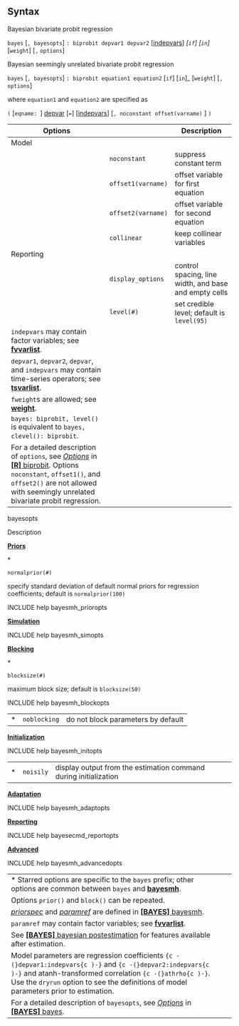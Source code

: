 ## Syntax

Bayesian bivariate probit regression

`bayes` \[`, bayesopts`\] `: biprobit depvar1 depvar2`
\[[indepvars](http://www.stata.com/help.cgi?indepvars)\]
_\[`if`\] \[`in`\]_ \[`weight`\] \[`,`
`options`\]

Bayesian seemingly unrelated bivariate probit regression

`bayes` \[`, bayesopts`\] `: biprobit equation1 equation2` <span
class="command">\[`if`\] \[`in`\]_ \[`weight`\] \[`, options`\]

where `equation1` and `equation2` are specified as

`(` \[`eqname: `\]
[depvar](http://www.stata.com/help.cgi?depvar)
\[`=`\]
\[[indepvars](http://www.stata.com/help.cgi?indepvars)\]
\[`, noconstant offset(varname)` \] `)`

| Options                                                                                                                                                                                                                                                                                                                                                                          |                    | Description                                           |
|----------------------------------------------------------------------------------------------------------------------------------------------------------------------------------------------------------------------------------------------------------------------------------------------------------------------------------------------------------------------------------|--------------------|-------------------------------------------------------|
| Model                                                                                                                                                                                                                                                                                                                                                                            |                    |                                                       |
|                                                                                                                                                                                                                                                                                                                                                                                  | `noconstant`       | suppress constant term                                |
|                                                                                                                                                                                                                                                                                                                                                                                  | `offset1(varname)` | offset variable for first equation                    |
|                                                                                                                                                                                                                                                                                                                                                                                  | `offset2(varname)` | offset variable for second equation                   |
|                                                                                                                                                                                                                                                                                                                                                                                  | `collinear`        | keep collinear variables                              |
| Reporting                                                                                                                                                                                                                                                                                                                                                                        |                    |                                                       |
|                                                                                                                                                                                                                                                                                                                                                                                  | `display_options`  | control spacing, line width, and base and empty cells |
|                                                                                                                                                                                                                                                                                                                                                                                  | `level(#)`         | set credible level; default is `level(95)`            |
| `indepvars` may contain factor variables; see [<strong>fvvarlist</strong>](http://www.stata.com/help.cgi?fvvarlist).                                                                                                                                                                                                                                  |                    |                                                       |
| `depvar1`, `depvar2`, `depvar`, and `indepvars` may contain time-series operators; see [<strong>tsvarlist</strong>](http://www.stata.com/help.cgi?tsvarlist).                                                                                                                                                                                         |                    |                                                       |
| `fweight`s are allowed; see [<strong>weight</strong>](http://www.stata.com/help.cgi?weight).                                                                                                                                                                                                                                                          |                    |                                                       |
| `bayes: biprobit, level()` is equivalent to `bayes, clevel(): biprobit`.                                                                                                                                                                                                                                                                                                 |                    |                                                       |
| For a detailed description of `options`, see [<var class="command">Options</var><strong></strong>](biprobit##options) in [<strong>[R]</strong> biprobit](http://www.stata.com/help.cgi?biprobit). Options `noconstant`, `offset1()`, and `offset2()` are not allowed with seemingly unrelated bivariate probit regression. |                    |                                                       |

bayesopts

Description

[<strong>Priors</strong>](bayes##priors_options)

\*

`normalprior(#)`

specify standard deviation of default normal priors for regression
coefficients; default is `normalprior(100)`

INCLUDE help bayesmh\_prioropts

[<strong>Simulation</strong>](bayes##simulation_options)

INCLUDE help bayesmh\_simopts

[<strong>Blocking</strong>](bayes##blocking_options)

\*

`blocksize(#)`

maximum block size; default is `blocksize(50)`

INCLUDE help bayesmh\_blockopts

|     |              |                                    |
|-----|--------------|------------------------------------|
| \*  | `noblocking` | do not block parameters by default |

[<strong>Initialization</strong>](bayes##initialization_options)

INCLUDE help bayesmh\_initopts

|     |           |                                                                  |
|-----|-----------|------------------------------------------------------------------|
| \*  | `noisily` | display output from the estimation command during initialization |

[<strong>Adaptation</strong>](bayes##adaptation_options)

INCLUDE help bayesmh\_adaptopts

[<strong>Reporting</strong>](bayes##reporting_options)

INCLUDE help bayesecmd\_reportopts

[<strong>Advanced</strong>](bayes##advanced_options)

INCLUDE help bayesmh\_advancedopts

|                                                                                                                                                                                                                                                                                                                                      |     |     |
|--------------------------------------------------------------------------------------------------------------------------------------------------------------------------------------------------------------------------------------------------------------------------------------------------------------------------------------|-----|-----|
| \* Starred options are specific to the `bayes` prefix; other options are common between `bayes` and [<strong>bayesmh</strong>](http://www.stata.com/help.cgi?bayesmh).                                                                                                                                    |     |     |
| Options `prior()` and `block()` can be repeated.                                                                                                                                                                                                                                                                                     |     |     |
| [<var class="command">priorspec</var><strong></strong>](bayesmh##priorspec) and [<var class="command">paramref</var><strong></strong>](bayesmh##paramref) are defined in [<strong>[BAYES]</strong> bayesmh](http://www.stata.com/help.cgi?bayesmh). |     |     |
| `paramref` may contain factor variables; see [<strong>fvvarlist</strong>](http://www.stata.com/help.cgi?fvvarlist).                                                                                                                                                                                       |     |     |
| See [<strong>[BAYES]</strong> bayesian postestimation](http://www.stata.com/help.cgi?bayesian_postestimation) for features available after estimation.                                                                                                                                                    |     |     |
| Model parameters are regression coefficients `{c -(}depvar1:indepvars{c )-}` and `{c -(}depvar2:indepvars{c )-}` and atanh-transformed correlation `{c -(}athrho{c )-}`. Use the `dryrun` option to see the definitions of model parameters prior to estimation.                                                     |     |     |
| For a detailed description of `bayesopts`, see [<var class="command">Options</var><strong></strong>](bayes##options) in [<strong>[BAYES]</strong> bayes](http://www.stata.com/help.cgi?bayes).                                                                                 |     |     |

